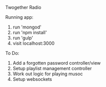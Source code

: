 Twogether Radio

Running app:
1. run 'mongod'
2. run 'npm install'
3. run 'gulp'
4. visit localhost:3000

To Do:
1. Add a forgotten password controller/view
2. Setup playlist management controller
3. Work out logic for playing musoc
4. Setup websockets